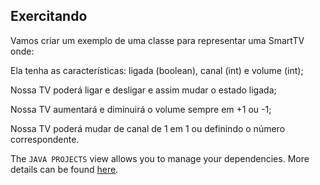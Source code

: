 ## Exercitando
Vamos criar um exemplo de uma classe para representar uma SmartTV onde:

Ela tenha as características: ligada (boolean), canal (int) e volume (int);

Nossa TV poderá ligar e desligar e assim mudar o estado ligada;

Nossa TV aumentará e diminuirá o volume sempre em +1 ou -1;

Nossa TV poderá mudar de canal de 1 em 1 ou definindo o número correspondente.

The `JAVA PROJECTS` view allows you to manage your dependencies. More details can be found [here](https://github.com/microsoft/vscode-java-dependency#manage-dependencies).

